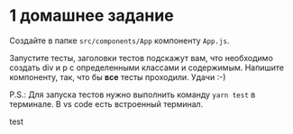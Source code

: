 # 1 домашнее задание

Создайте в папке `src/components/App` компоненту `App.js`.

Запустите тесты, заголовки тестов подскажут вам, что необходимо создать div и p
с определенными классами и содержимым. Напишите компоненту, так, что бы **все**
тесты проходили. Удачи :-)
 
P.S.: Для запуска тестов нужно выполнить команду `yarn test` в терминале. В vs
code есть встроенный терминал.

test